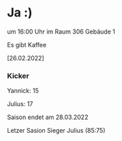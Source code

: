 
# Ja :)


um 16:00 Uhr im Raum 306 Gebäude 1

Es gibt Kaffee


<!---![image](https://user-images.githubusercontent.com/73311547/125851712-3934142d-7930-4613-8163-7ba796f7bffd.png)-->

[26.02.2022]


### Kicker

Yannick: 15

Julius:  17

Saison endet am 28.03.2022

Letzer Sasion Sieger Julius (85:75)
